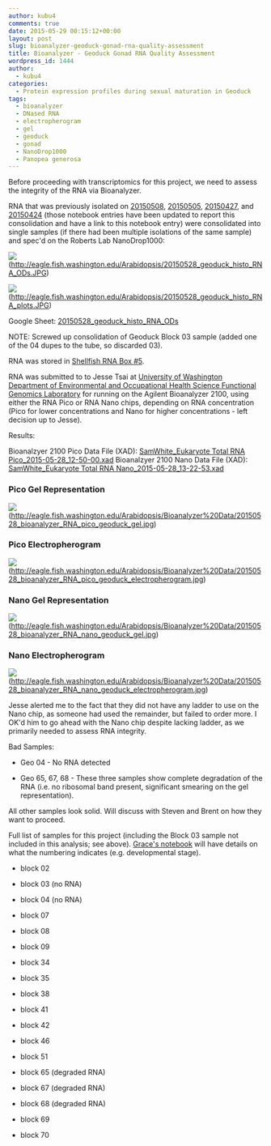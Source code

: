 ```yaml
---
author: kubu4
comments: true
date: 2015-05-29 00:15:12+00:00
layout: post
slug: bioanalyzer-geoduck-gonad-rna-quality-assessment
title: Bioanalyzer - Geoduck Gonad RNA Quality Assessment
wordpress_id: 1444
author:
  - kubu4
categories:
  - Protein expression profiles during sexual maturation in Geoduck
tags:
  - bioanalyzer
  - DNased RNA
  - electropherogram
  - gel
  - geoduck
  - gonad
  - NanoDrop1000
  - Panopea generosa
---
```


Before proceeding with transcriptomics for this project, we need to assess the integrity of the RNA via Bioanalyzer.

RNA that was previously isolated on [20150508](2015/05/08/rna-isolation-geoduck-gonad-in-paraffin-histology-blocks-4.html), [20150505](2015/05/05/rna-isolation-geoduck-gonad-in-paraffin-histology-blocks-3.html), [20150427](2015/04/27/rna-isolation-geoduck-gonad-in-paraffin-histology-blocks-2.html), and [20150424](2015/04/24/rna-isolation-geoduck-gonad-in-paraffin-histology-blocks.html) (those notebook entries have been updated to report this consolidation and have a link to this notebook entry) were consolidated into single samples (if there had been multiple isolations of the same sample) and spec'd on the Roberts Lab NanoDrop1000:

![](https://eagle.fish.washington.edu/Arabidopsis/20150528_geoduck_histo_RNA_ODs.JPG)(http://eagle.fish.washington.edu/Arabidopsis/20150528_geoduck_histo_RNA_ODs.JPG)

![](https://eagle.fish.washington.edu/Arabidopsis/20150528_geoduck_histo_RNA_plots.JPG)(http://eagle.fish.washington.edu/Arabidopsis/20150528_geoduck_histo_RNA_plots.JPG)

Google Sheet: [20150528_geoduck_histo_RNA_ODs](https://docs.google.com/spreadsheets/d/1WPAQy7KPpQY1zPGscseHwnXeL0EWwsrb7AwatHVQpS0/edit?usp=sharing)

NOTE: Screwed up consolidation of Geoduck Block 03 sample (added one of the 04 dupes to the tube, so discarded 03).

RNA was stored in [Shellfish RNA Box #5](https://docs.google.com/spreadsheets/d/1ax6C-muxUTXxFEtfWdswBvueLhmxZzmwZcO2ur-0q-Q/edit?usp=sharing).

RNA was submitted to to Jesse Tsai at [University of Washington Department of Environmental and Occupational Health Science Functional Genomics Laboratory](https://depts.washington.edu/ceeh/members/core-services.html) for running on the Agilent Bioanalyzer 2100, using either the RNA Pico or RNA Nano chips, depending on RNA concentration (Pico for lower concentrations and Nano for higher concentrations - left decision up to Jesse).



Results:

Bioanalzyer 2100 Pico Data File (XAD): [SamWhite_Eukaryote Total RNA Pico_2015-05-28_12-50-00.xad](https://eagle.fish.washington.edu/Arabidopsis/Bioanalyzer%20Data/SamWhite_Eukaryote%20Total%20RNA%20Pico_2015-05-28_12-50-00.xad)
Bioanalzyer 2100 Nano Data File (XAD): [SamWhite_Eukaryote Total RNA Nano_2015-05-28_13-22-53.xad](https://eagle.fish.washington.edu/Arabidopsis/Bioanalyzer%20Data/SamWhite_Eukaryote%20Total%20RNA%20Nano_2015-05-28_13-22-53.xad)





### Pico Gel Representation



![](https://eagle.fish.washington.edu/Arabidopsis/Bioanalyzer%20Data/20150528_bioanalyzer_RNA_pico_geoduck_gel.jpg)(http://eagle.fish.washington.edu/Arabidopsis/Bioanalyzer%20Data/20150528_bioanalyzer_RNA_pico_geoduck_gel.jpg)





### Pico Electropherogram



![](https://eagle.fish.washington.edu/Arabidopsis/Bioanalyzer%20Data/20150528_bioanalyzer_RNA_pico_geoduck_electropherogram.jpg)(http://eagle.fish.washington.edu/Arabidopsis/Bioanalyzer%20Data/20150528_bioanalyzer_RNA_pico_geoduck_electropherogram.jpg)





### Nano Gel Representation



![](https://eagle.fish.washington.edu/Arabidopsis/Bioanalyzer%20Data/20150528_bioanalyzer_RNA_nano_geoduck_gel.jpg)(http://eagle.fish.washington.edu/Arabidopsis/Bioanalyzer%20Data/20150528_bioanalyzer_RNA_nano_geoduck_gel.jpg)





### Nano Electropherogram



![](https://eagle.fish.washington.edu/Arabidopsis/Bioanalyzer%20Data/20150528_bioanalyzer_RNA_nano_geoduck_electropherogram.jpg)(http://eagle.fish.washington.edu/Arabidopsis/Bioanalyzer%20Data/20150528_bioanalyzer_RNA_nano_geoduck_electropherogram.jpg)



Jesse alerted me to the fact that they did not have any ladder to use on the Nano chip, as someone had used the remainder, but failed to order more. I OK'd him to go ahead with the Nano chip despite lacking ladder, as we primarily needed to assess RNA integrity.



Bad Samples:




    
  * Geo 04 - No RNA detected

    
  * Geo 65, 67, 68 - These three samples show complete degradation of the RNA (i.e. no ribosomal band present, significant smearing on the gel representation).



All other samples look solid. Will discuss with Steven and Brent on how they want to proceed.

Full list of samples for this project (including the Block 03 sample not included in this analysis; see above). [Grace's notebook](https://genefish.wikispaces.com/Grace%27s+Notebook) will have details on what the numbering indicates (e.g. developmental stage).




    
  * block 02

    
  * block 03 (no RNA)

    
  * block 04 (no RNA)

    
  * block 07

    
  * block 08

    
  * block 09

    
  * block 34

    
  * block 35

    
  * block 38

    
  * block 41

    
  * block 42

    
  * block 46

    
  * block 51

    
  * block 65 (degraded RNA)

    
  * block 67 (degraded RNA)

    
  * block 68 (degraded RNA)

    
  * block 69

    
  * block 70


